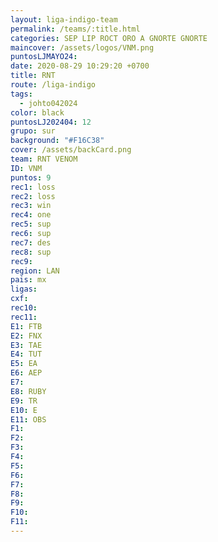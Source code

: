 ```yaml
---
layout: liga-indigo-team
permalink: /teams/:title.html
categories: SEP LIP ROCT ORO A GNORTE GNORTE
maincover: /assets/logos/VNM.png
puntosLJMAYO24: 
date: 2020-08-29 10:29:20 +0700
title: RNT
route: /liga-indigo
tags:
  - johto042024
color: black
puntosLJ202404: 12
grupo: sur
background: "#F16C38"
cover: /assets/backCard.png
team: RNT VENOM
ID: VNM
puntos: 9
rec1: loss
rec2: loss
rec3: win
rec4: one
rec5: sup
rec6: sup
rec7: des
rec8: sup
rec9: 
region: LAN
pais: mx
ligas: 
cxf: 
rec10: 
rec11: 
E1: FTB
E2: FNX
E3: TAE
E4: TUT
E5: EA
E6: AEP
E7: 
E8: RUBY
E9: TR
E10: E
E11: OBS
F1: 
F2: 
F3: 
F4: 
F5: 
F6: 
F7: 
F8: 
F9: 
F10: 
F11:
---
```

